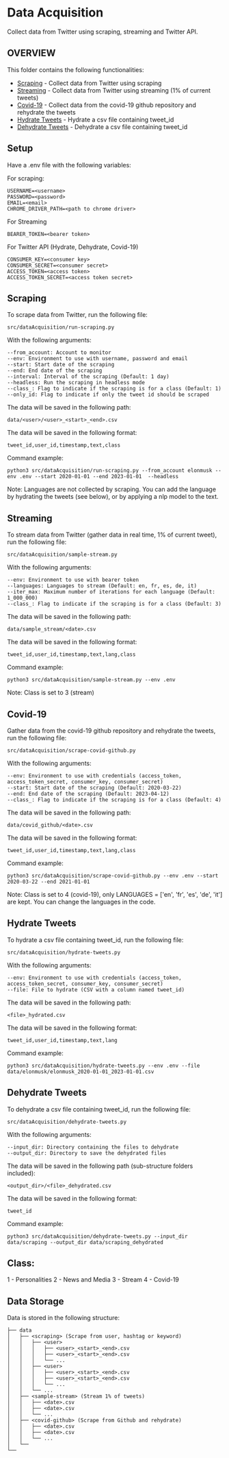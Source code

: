 # Data Acquisition

Collect data from Twitter using scraping, streaming and Twitter API.

## OVERVIEW

This folder contains the following functionalities:

- [Scraping](#scraping) - Collect data from Twitter using scraping
- [Streaming](#streaming) - Collect data from Twitter using streaming (1% of current tweets)
- [Covid-19](#covid-19) - Collect data from the covid-19 github repository and rehydrate the tweets
- [Hydrate Tweets](#hydrate-tweets) - Hydrate a csv file containing tweet_id
- [Dehydrate Tweets](#dehydrate-tweets) - Dehydrate a csv file containing tweet_id

## Setup

Have a .env file with the following variables:

For scraping:

```
USERNAME=<username>
PASSWORD=<password>
EMAIL=<email>
CHROME_DRIVER_PATH=<path to chrome driver>
```

For Streaming

```
BEARER_TOKEN=<bearer token>
```

For Twitter API (Hydrate, Dehydrate, Covid-19)

```
CONSUMER_KEY=<consumer key>
CONSUMER_SECRET=<consumer secret>
ACCESS_TOKEN=<access token>
ACCESS_TOKEN_SECRET=<access token secret>
```


## Scraping

To scrape data from Twitter, run the following file:

```
src/dataAcquisition/run-scraping.py
```

With the following arguments:

```
--from_account: Account to monitor
--env: Environment to use with username, password and email
--start: Start date of the scraping
--end: End date of the scraping
--interval: Interval of the scraping (Default: 1 day)
--headless: Run the scraping in headless mode 
--class_: Flag to indicate if the scraping is for a class (Default: 1)
--only_id: Flag to indicate if only the tweet id should be scraped
```

The data will be saved in the following path:

```
data/<user>/<user>_<start>_<end>.csv
```

The data will be saved in the following format:

```
tweet_id,user_id,timestamp,text,class
```

Command example:

```
python3 src/dataAcquisition/run-scraping.py --from_account elonmusk --env .env --start 2020-01-01 --end 2023-01-01  --headless
```

Note: Languages are not collected by scraping. You can add the language by hydrating the tweets (see below), or by applying a nlp model to the text.

## Streaming

To stream data from Twitter (gather data in real time, 1% of current tweet), run the following file:

```
src/dataAcquisition/sample-stream.py
```

With the following arguments:

```
--env: Environment to use with bearer token
--languages: Languages to stream (Default: en, fr, es, de, it)
--iter_max: Maximum number of iterations for each language (Default: 1_000_000)
--class_: Flag to indicate if the scraping is for a class (Default: 3)
```

The data will be saved in the following path:

```
data/sample_stream/<date>.csv
```

The data will be saved in the following format:

```
tweet_id,user_id,timestamp,text,lang,class
```

Command example:

```
python3 src/dataAcquisition/sample-stream.py --env .env 
```

Note: Class is set to 3 (stream)

## Covid-19

Gather data from the covid-19 github repository and rehydrate the tweets, run the following file:

```
src/dataAcquisition/scrape-covid-github.py
```

With the following arguments:

```
--env: Environment to use with credentials (access_token, access_token_secret, consumer_key, consumer_secret)
--start: Start date of the scraping (Default: 2020-03-22)
--end: End date of the scraping (Default: 2023-04-12)
--class_: Flag to indicate if the scraping is for a class (Default: 4)
```

The data will be saved in the following path:

```
data/covid_github/<date>.csv
```

The data will be saved in the following format:

```
tweet_id,user_id,timestamp,text,lang,class
```

Command example:

```
python3 src/dataAcquisition/scrape-covid-github.py --env .env --start 2020-03-22 --end 2021-01-01
```

Note: Class is set to 4 (covid-19), only LANGUAGES = ['en', 'fr', 'es', 'de', 'it'] are kept. You can change the languages in the code.

## Hydrate Tweets

To hydrate a csv file containing tweet_id, run the following file:

```
src/dataAcquisition/hydrate-tweets.py
```

With the following arguments:

```
--env: Environment to use with credentials (access_token, access_token_secret, consumer_key, consumer_secret)
--file: File to hydrate (CSV with a column named tweet_id)
```

The data will be saved in the following path:

```
<file>_hydrated.csv
```

The data will be saved in the following format:

```
tweet_id,user_id,timestamp,text,lang
```

Command example:

```
python3 src/dataAcquisition/hydrate-tweets.py --env .env --file data/elonmusk/elonmusk_2020-01-01_2023-01-01.csv
```

## Dehydrate Tweets

To dehydrate a csv file containing tweet_id, run the following file:

```
src/dataAcquisition/dehydrate-tweets.py
```

With the following arguments:

```
--input_dir: Directory containing the files to dehydrate
--output_dir: Directory to save the dehydrated files
```

The data will be saved in the following path (sub-structure folders included):

```
<output_dir>/<file>_dehydrated.csv
```

The data will be saved in the following format:

```
tweet_id
```

Command example:

```
python3 src/dataAcquisition/dehydrate-tweets.py --input_dir data/scraping --output_dir data/scraping_dehydrated
```


## Class:

1 - Personalities
2 - News and Media
3 - Stream
4 - Covid-19

## Data Storage

Data is stored in the following structure:

```
├── data
│   ├── <scraping> (Scrape from user, hashtag or keyword)
│   │   ├── <user>
│   │   │   ├── <user>_<start>_<end>.csv
│   │   │   ├── <user>_<start>_<end>.csv
│   │   │   └── ...
│   │   ├── <user>
│   │   │   ├── <user>_<start>_<end>.csv
│   │   │   ├── <user>_<start>_<end>.csv
│   │   │   └── ...
│   │   └── ...
│   ├── <sample-stream> (Stream 1% of tweets)
│   │   ├── <date>.csv
│   │   ├── <date>.csv
│   │   └── ...
│   ├── <covid-github> (Scrape from Github and rehydrate)
│   │   ├── <date>.csv
│   │   ├── <date>.csv
│   │   └── ...
│   └──
└──
```

